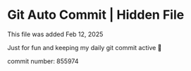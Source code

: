# Git Auto Commit | Hidden File

This file was added Feb 12, 2025

Just for fun and keeping my daily git commit active 🤪

commit number: 855974

